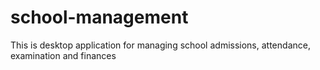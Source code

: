 # school-management
This is desktop application for managing school admissions, attendance, examination and finances

